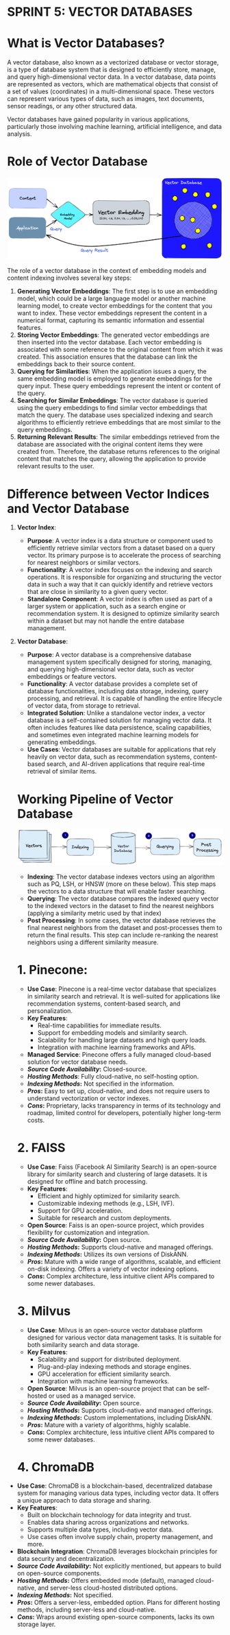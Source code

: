 # SPRINT 5: VECTOR DATABASES

# What is Vector Databases?

A vector database, also known as a vectorized database or vector storage, is a type of database system that is designed to efficiently store, manage, and query high-dimensional vector data. In a vector database, data points are represented as vectors, which are mathematical objects that consist of a set of values (coordinates) in a multi-dimensional space. These vectors can represent various types of data, such as images, text documents, sensor readings, or any other structured data.

Vector databases have gained popularity in various applications, particularly those involving machine learning, artificial intelligence, and data analysis.

# Role of Vector Database

![e88ebbacb848b09e477d11eedf4209d10ea4ac0a-1399x537.png](SPRINT%205%20VECTOR%20DATABASES%200e1dece55d294ddd8c426cb19c8d8ab3/e88ebbacb848b09e477d11eedf4209d10ea4ac0a-1399x537.png)

The role of a vector database in the context of embedding models and content indexing involves several key steps:

1. **Generating Vector Embeddings**: The first step is to use an embedding model, which could be a large language model or another machine learning model, to create vector embeddings for the content that you want to index. These vector embeddings represent the content in a numerical format, capturing its semantic information and essential features.
2. **Storing Vector Embeddings**: The generated vector embeddings are then inserted into the vector database. Each vector embedding is associated with some reference to the original content from which it was created. This association ensures that the database can link the embeddings back to their source content.
3. **Querying for Similarities**: When the application issues a query, the same embedding model is employed to generate embeddings for the query input. These query embeddings represent the intent or content of the query.
4. **Searching for Similar Embeddings**: The vector database is queried using the query embeddings to find similar vector embeddings that match the query. The database uses specialized indexing and search algorithms to efficiently retrieve embeddings that are most similar to the query embeddings.
5. **Returning Relevant Results**: The similar embeddings retrieved from the database are associated with the original content items they were created from. Therefore, the database returns references to the original content that matches the query, allowing the application to provide relevant results to the user.

# Difference between Vector Indices and Vector Database

1. **Vector Index**:
    - **Purpose**: A vector index is a data structure or component used to efficiently retrieve similar vectors from a dataset based on a query vector. Its primary purpose is to accelerate the process of searching for nearest neighbors or similar vectors.
    - **Functionality**: A vector index focuses on the indexing and search operations. It is responsible for organizing and structuring the vector data in such a way that it can quickly identify and retrieve vectors that are close in similarity to a given query vector.
    - **Standalone Component**: A vector index is often used as part of a larger system or application, such as a search engine or recommendation system. It is designed to optimize similarity search within a dataset but may not handle the entire database management.
2. **Vector Database**:
    - **Purpose**: A vector database is a comprehensive database management system specifically designed for storing, managing, and querying high-dimensional vector data, such as vector embeddings or feature vectors.
    - **Functionality**: A vector database provides a complete set of database functionalities, including data storage, indexing, query processing, and retrieval. It is capable of handling the entire lifecycle of vector data, from storage to retrieval.
    - **Integrated Solution**: Unlike a standalone vector index, a vector database is a self-contained solution for managing vector data. It often includes features like data persistence, scaling capabilities, and sometimes even integrated machine learning models for generating embeddings.
    - **Use Cases**: Vector databases are suitable for applications that rely heavily on vector data, such as recommendation systems, content-based search, and AI-driven applications that require real-time retrieval of similar items.
    
    # Working Pipeline of Vector Database
    
    ![ff9ba425d0c78d696372e0a43ce57851b4f1d4b7-1307x233.png](SPRINT%205%20VECTOR%20DATABASES%200e1dece55d294ddd8c426cb19c8d8ab3/ff9ba425d0c78d696372e0a43ce57851b4f1d4b7-1307x233.png)
    
    - **Indexing**: The vector database indexes vectors using an algorithm such as PQ, LSH, or HNSW (more on these below). This step maps the vectors to a data structure that will enable faster searching.
    - **Querying**: The vector database compares the indexed query vector to the indexed vectors in the dataset to find the nearest neighbors (applying a similarity metric used by that index)
    - **Post Processing**: In some cases, the vector database retrieves the final nearest neighbors from the dataset and post-processes them to return the final results. This step can include re-ranking the nearest neighbors using a different similarity measure.
    
    # 1. Pinecone:
    
    - **Use Case**: Pinecone is a real-time vector database that specializes in similarity search and retrieval. It is well-suited for applications like recommendation systems, content-based search, and personalization.
    - **Key Features**:
        - Real-time capabilities for immediate results.
        - Support for embedding models and similarity search.
        - Scalability for handling large datasets and high query loads.
        - Integration with machine learning frameworks and APIs.
    - **Managed Service**: Pinecone offers a fully managed cloud-based solution for vector database needs.
    - ***Source Code Availability*:** Closed-source.
    - ***Hosting Methods***: Fully cloud-native, no self-hosting option.
    - ***Indexing Methods*:** Not specified in the information.
    - ***Pros*:** Easy to set up, cloud-native, and does not require users to understand vectorization or vector indexes.
    - ***Cons*:** Proprietary, lacks transparency in terms of its technology and roadmap, limited control for developers, potentially higher long-term costs.
    
    # 2. FAISS
    
    - **Use Case**: Faiss (Facebook AI Similarity Search) is an open-source library for similarity search and clustering of large datasets. It is designed for offline and batch processing.
    - **Key Features**:
        - Efficient and highly optimized for similarity search.
        - Customizable indexing methods (e.g., LSH, IVF).
        - Support for GPU acceleration.
        - Suitable for research and custom deployments.
    - **Open Source**: Faiss is an open-source project, which provides flexibility for customization and integration.
    - ***Source Code Availability*:** Open source.
    - ***Hosting Methods*:** Supports cloud-native and managed offerings.
    - ***Indexing Methods*:** Utilizes its own versions of DiskANN.
    - ***Pros*:** Mature with a wide range of algorithms, scalable, and efficient on-disk indexing. Offers a variety of vector indexing options.
    - ***Cons*:** Complex architecture, less intuitive client APIs compared to some newer databases.
    
    # 3. Milvus
    
    - **Use Case**: Milvus is an open-source vector database platform designed for various vector data management tasks. It is suitable for both similarity search and data storage.
    - **Key Features**:
        - Scalability and support for distributed deployment.
        - Plug-and-play indexing methods and storage engines.
        - GPU acceleration for efficient similarity search.
        - Integration with machine learning frameworks.
    - **Open Source**: Milvus is an open-source project that can be self-hosted or used as a managed service.
    - ***Source Code Availability*:** Open source.
    - ***Hosting Methods*:** Supports cloud-native and managed offerings.
    - ***Indexing Methods*:** Custom implementations, including DiskANN.
    - ***Pros*:** Mature with a variety of algorithms, highly scalable.
    - ***Cons*:** Complex architecture, less intuitive client APIs compared to some newer databases.
    
    # 4. ChromaDB
    
- **Use Case**: ChromaDB is a blockchain-based, decentralized database system for managing various data types, including vector data. It offers a unique approach to data storage and sharing.
- **Key Features**:
    - Built on blockchain technology for data integrity and trust.
    - Enables data sharing across organizations and networks.
    - Supports multiple data types, including vector data.
    - Use cases often involve supply chain, property management, and more.
- **Blockchain Integration**: ChromaDB leverages blockchain principles for data security and decentralization.
- ***Source Code Availability*:** Not explicitly mentioned, but appears to build on open-source components.
- ***Hosting Methods*:** Offers embedded mode (default), managed cloud-native, and server-less cloud-hosted distributed options.
- ***Indexing Methods*:** Not specified.
- ***Pros*:** Offers a server-less, embedded option. Plans for different hosting methods, including server-less and cloud-native.
- ***Cons*:** Wraps around existing open-source components, lacks its own storage layer.